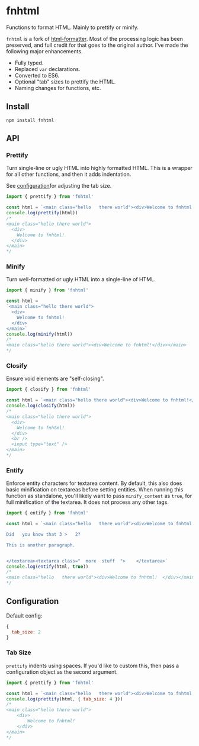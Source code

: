 # fnhtml
Functions to format HTML. Mainly to prettify or minify.

`fnhtml` is a fork of [html-formatter](https://github.com/uznam8x/html-formatter/tree/master). Most of the processing logic has been preserved, and full credit for that goes to the original author. I've made the following major enhancements.

- Fully typed.
- Replaced `var` declarations.
- Converted to ES6.
- Optional "tab" sizes to prettify the HTML.
- Naming changes for functions, etc.

## Install

`npm install fnhtml`

## API

### Prettify
Turn single-line or ugly HTML into highly formatted HTML. This is a wrapper for all other functions, and then it adds indentation.

See [configuration](#configuration)for adjusting the tab size.

```js
import { prettify } from 'fnhtml'

const html = `<main class="hello   there world"><div>Welcome to fnhtml!  </div></main>`
console.log(prettify(html))
/*
<main class="hello there world">
  <div>
    Welcome to fnhtml!
  </div>
</main>
*/
```

### Minify
Turn well-formatted or ugly HTML into a single-line of HTML.

```js
import { minify } from 'fnhtml'

const html = 
`<main class="hello there world">
  <div>
    Welcome to fnhtml!
  </div>
</main>`
console.log(minify(html))
/*
<main class="hello there world"><div>Welcome to fnhtml!</div></main>
*/
```

### Closify
Ensure void elements are "self-closing".

```js
import { closify } from 'fnhtml'

const html = `<main class="hello there world"><div>Welcome to fnhtml!</div><br><input type="text"></main>`
console.log(closify(html))
/*
<main class="hello there world">
  <div>
    Welcome to fnhtml!
  </div>
  <br />
  <input type="text" />
</main>
*/
```

### Entify
Enforce entity characters for textarea content. By default, this also does basic minification on textareas before setting entities. When running this function as standalone, you'll likely want to pass `minify_content` as `true`, for full minification of the textarea. It does not process any other tags.

```js
import { entify } from 'fnhtml'

const html = `<main class="hello   there world"><div>Welcome to fnhtml!  </div></main><textarea  >

Did   you know that 3 >   2?

This is another paragraph.   


</textarea><textarea class="  more  stuff  ">    </textarea>`
console.log(entify(html, true))
/*
<main class="hello   there world"><div>Welcome to fnhtml!  </div></main><textarea>Did you know that 3 &gt; 2?&#13;&#13;This is another paragraph.</textarea><textarea class="more stuff"></textarea>
*/
```

## Configuration
Default config:
```js
{
  tab_size: 2
}
```

### Tab Size
`prettify` indents using spaces. If you'd like to custom this, then pass a configuration object as the second argument.

```js
import { prettify } from 'fnhtml'

const html = `<main class="hello   there world"><div>Welcome to fnhtml!  </div></main>`
console.log(prettify(html, { tab_size: 4 }))
/*
<main class="hello there world">
    <div>
        Welcome to fnhtml!
    </div>
</main>
*/
```
